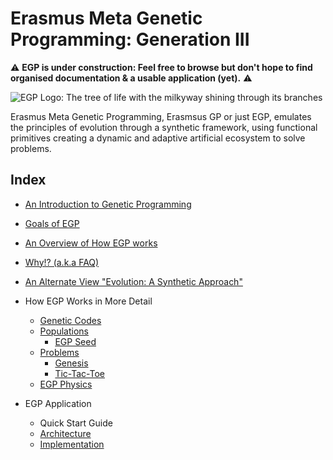 # Erasmus Meta Genetic Programming: Generation III

:warning: **EGP is under construction: Feel free to browse but don't hope to find organised documentation & a usable application (yet).** :warning:

![EGP Logo: The tree of life with the milkyway shining through its branches](https://external-content.duckduckgo.com/iu/?u=http%3A%2F%2Fdrive.google.com/uc?id=1LZw7Nx6I5xUcmb48fVw0Zq3L2H2k4Hia)

Erasmus Meta Genetic Programming, Erasmsus GP or just EGP, emulates the principles of evolution through a synthetic framework, using functional primitives creating a dynamic and adaptive artificial ecosystem to solve problems.

## Index

- [An Introduction to Genetic Programming](docs/background.md)
- [Goals of EGP](docs/goals.md)
- [An Overview of How EGP works](docs/overview.md)
- [Why!? (a.k.a FAQ)](docs/why.md)
- [An Alternate View "Evolution: A Synthetic Approach"](docs/alternate.md)
- How EGP Works in More Detail
  - [Genetic Codes](egppy/egppy/gc_types/docs/gcs.md)
  - [Populations](egppy/egppy/populations/docs/populations.md)
    - [EGP Seed](egpseed/docs/overview.md)
  - [Problems](egppy/egppy/problems/docs/problems.md)
    - [Genesis](egppy/egppy/problems/docs/genesis.md)
    - [Tic-Tac-Toe](egppy/egppy/problems/docs/tic-tac-toe.md)
  - [EGP Physics](egppy/egppy/physics/docs/physics.md)

- EGP Application
  - Quick Start Guide
  - [Architecture](docs/architecture.md)
  - [Implementation](docs/implementation.md)
